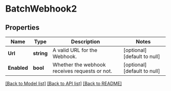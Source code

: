 # BatchWebhook2

## Properties
Name | Type | Description | Notes
------------ | ------------- | ------------- | -------------
**Url** | **string** | A valid URL for the Webhook. | [optional] [default to null]
**Enabled** | **bool** | Whether the webhook receives requests or not. | [optional] [default to null]

[[Back to Model list]](../README.md#documentation-for-models) [[Back to API list]](../README.md#documentation-for-api-endpoints) [[Back to README]](../README.md)


